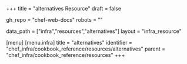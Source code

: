 +++
title = "alternatives Resource"
draft = false

gh_repo = "chef-web-docs"
robots = ""

data_path = ["infra","resources","alternatives"]
layout = "infra_resource"


[menu]
  [menu.infra]
    title = "alternatives"
    identifier = "chef_infra/cookbook_reference/resources/alternatives"
    parent = "chef_infra/cookbook_reference/resources"
+++

<!-- The contents of this page are automatically generated from the alternatives.yaml file in the data directory. -->
<!-- To suggest a change, edit the https://github.com/chef/chef/blob/master/lib/chef/resource/alternatives.rb file
      and submit a pull request to the https://github.com/chef/chef repository. -->
